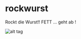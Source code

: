 # rockwurst
Rockt die Wurst!! FETT ... geht ab !

![alt tag](https://raw.github.com/Ceejay89/rockwurst/master/pickture.png)


